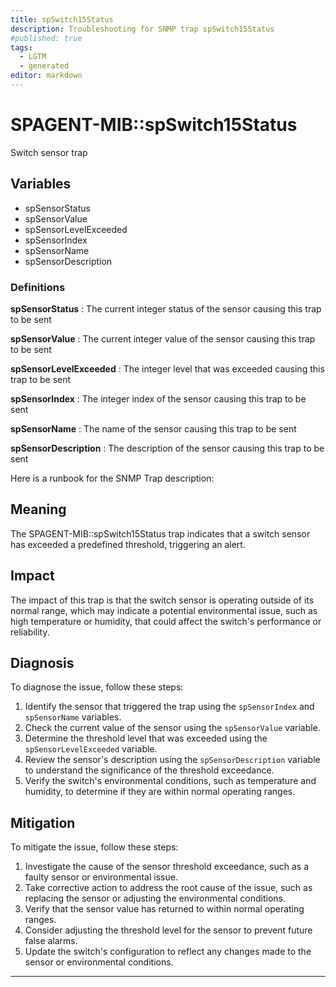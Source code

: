 ```yaml
---
title: spSwitch15Status
description: Troubleshooting for SNMP trap spSwitch15Status
#published: true
tags:
  - LGTM
  - generated
editor: markdown
---
```


# SPAGENT-MIB::spSwitch15Status 

Switch sensor trap 


## Variables


  - spSensorStatus
  - spSensorValue
  - spSensorLevelExceeded
  - spSensorIndex
  - spSensorName
  - spSensorDescription 

### Definitions 


**spSensorStatus** 
: The current integer status of the sensor causing this trap to be sent 

**spSensorValue** 
: The current integer value of the sensor causing this trap to be sent 

**spSensorLevelExceeded** 
: The integer level that was exceeded causing this trap to be sent 

**spSensorIndex** 
: The integer index of the sensor causing this trap to be sent 

**spSensorName** 
: The name of the sensor causing this trap to be sent 

**spSensorDescription** 
: The description of the sensor causing this trap to be sent 


Here is a runbook for the SNMP Trap description:

## Meaning

The SPAGENT-MIB::spSwitch15Status trap indicates that a switch sensor has exceeded a predefined threshold, triggering an alert.

## Impact

The impact of this trap is that the switch sensor is operating outside of its normal range, which may indicate a potential environmental issue, such as high temperature or humidity, that could affect the switch's performance or reliability.

## Diagnosis

To diagnose the issue, follow these steps:

1. Identify the sensor that triggered the trap using the `spSensorIndex` and `spSensorName` variables.
2. Check the current value of the sensor using the `spSensorValue` variable.
3. Determine the threshold level that was exceeded using the `spSensorLevelExceeded` variable.
4. Review the sensor's description using the `spSensorDescription` variable to understand the significance of the threshold exceedance.
5. Verify the switch's environmental conditions, such as temperature and humidity, to determine if they are within normal operating ranges.

## Mitigation

To mitigate the issue, follow these steps:

1. Investigate the cause of the sensor threshold exceedance, such as a faulty sensor or environmental issue.
2. Take corrective action to address the root cause of the issue, such as replacing the sensor or adjusting the environmental conditions.
3. Verify that the sensor value has returned to within normal operating ranges.
4. Consider adjusting the threshold level for the sensor to prevent future false alarms.
5. Update the switch's configuration to reflect any changes made to the sensor or environmental conditions.
---





